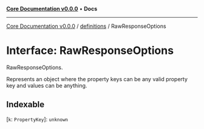 [**Core Documentation v0.0.0**](../../README.md) • **Docs**

***

[Core Documentation v0.0.0](../../modules.md) / [definitions](../README.md) / RawResponseOptions

# Interface: RawResponseOptions

RawResponseOptions.

Represents an object where the property keys can be any valid property key and values can be anything.

## Indexable

 \[`k`: `PropertyKey`\]: `unknown`
